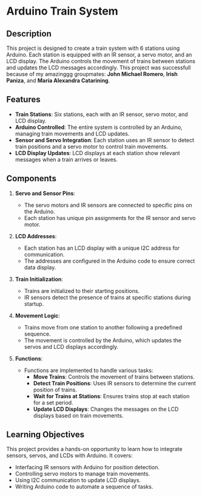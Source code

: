 # Arduino Train System

## Description
This project is designed to create a train system with 6 stations using Arduino. Each station is equipped with an IR sensor, a servo motor, and an LCD display. The Arduino controls the movement of trains between stations and updates the LCD messages accordingly. This project was successfull because of my amazinggg groupmates: **John Michael Romero**, **Irish Paniza**, and **Maria Alexandra Catarining**.

## Features
- **Train Stations**: Six stations, each with an IR sensor, servo motor, and LCD display.
- **Arduino Controlled**: The entire system is controlled by an Arduino, managing train movements and LCD updates.
- **Sensor and Servo Integration**: Each station uses an IR sensor to detect train positions and a servo motor to control train movements.
- **LCD Display Updates**: LCD displays at each station show relevant messages when a train arrives or leaves.

## Components
1. **Servo and Sensor Pins**:
   - The servo motors and IR sensors are connected to specific pins on the Arduino.
   - Each station has unique pin assignments for the IR sensor and servo motor.

2. **LCD Addresses**:
   - Each station has an LCD display with a unique I2C address for communication.
   - The addresses are configured in the Arduino code to ensure correct data display.

3. **Train Initialization**:
   - Trains are initialized to their starting positions.
   - IR sensors detect the presence of trains at specific stations during startup.

4. **Movement Logic**:
   - Trains move from one station to another following a predefined sequence.
   - The movement is controlled by the Arduino, which updates the servos and LCD displays accordingly.

5. **Functions**:
   - Functions are implemented to handle various tasks:
     - **Move Trains**: Controls the movement of trains between stations.
     - **Detect Train Positions**: Uses IR sensors to determine the current position of trains.
     - **Wait for Trains at Stations**: Ensures trains stop at each station for a set period.
     - **Update LCD Displays**: Changes the messages on the LCD displays based on train movements.

## Learning Objectives
This project provides a hands-on opportunity to learn how to integrate sensors, servos, and LCDs with Arduino. It covers:
- Interfacing IR sensors with Arduino for position detection.
- Controlling servo motors to manage train movements.
- Using I2C communication to update LCD displays.
- Writing Arduino code to automate a sequence of tasks.
